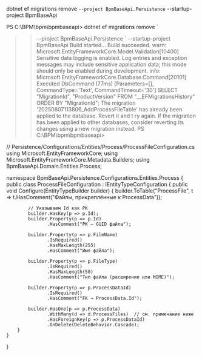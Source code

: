 dotnet ef migrations remove `
  --project BpmBaseApi.Persistence `
  --startup-project BpmBaseApi


PS C:\BPM\bpm\bpmbaseapi> dotnet ef migrations remove `
>>   --project BpmBaseApi.Persistence `
>>   --startup-project BpmBaseApi
Build started...
Build succeeded.
warn: Microsoft.EntityFrameworkCore.Model.Validation[10400]
      Sensitive data logging is enabled. Log entries and exception messages may include sensitive application data; this mode should only be enabled during development.
info: Microsoft.EntityFrameworkCore.Database.Command[20101]
      Executed DbCommand (77ms) [Parameters=[], CommandType='Text', CommandTimeout='30']
      SELECT "MigrationId", "ProductVersion"
      FROM "__EFMigrationsHistory"
      ORDER BY "MigrationId";
The migration '20250807113806_AddProcessFileTable' has already been applied to the database. Revert it and t
ry again. If the migration has been applied to other databases, consider reverting its changes using a new migration instead.
PS C:\BPM\bpm\bpmbaseapi> 



  // Persistence/Configurations/Entities/Process/ProcessFileConfiguration.cs
using Microsoft.EntityFrameworkCore;
using Microsoft.EntityFrameworkCore.Metadata.Builders;
using BpmBaseApi.Domain.Entities.Process;

namespace BpmBaseApi.Persistence.Configurations.Entities.Process
{
    public class ProcessFileConfiguration : IEntityTypeConfiguration<ProcessFileEntity>
    {
        public void Configure(EntityTypeBuilder<ProcessFileEntity> builder)
        {
            builder.ToTable("ProcessFile", t => t.HasComment("Файлы, прикреплённые к ProcessData"));

            // Указываем Id как PK
            builder.HasKey(p => p.Id);
            builder.Property(p => p.Id)
                   .HasComment("PK – GUID файла");

            builder.Property(p => p.FileName)
                   .IsRequired()
                   .HasMaxLength(255)
                   .HasComment("Имя файла");

            builder.Property(p => p.FileType)
                   .IsRequired()
                   .HasMaxLength(50)
                   .HasComment("Тип файла (расширение или MIME)");

            builder.Property(p => p.ProcessDataId)
                   .IsRequired()
                   .HasComment("FK → ProcessData.Id");

            builder.HasOne(p => p.ProcessData)
                   .WithMany(d => d.ProcessFiles)  // см. примечание ниже
                   .HasForeignKey(p => p.ProcessDataId)
                   .OnDelete(DeleteBehavior.Cascade);
        }
    }
}
